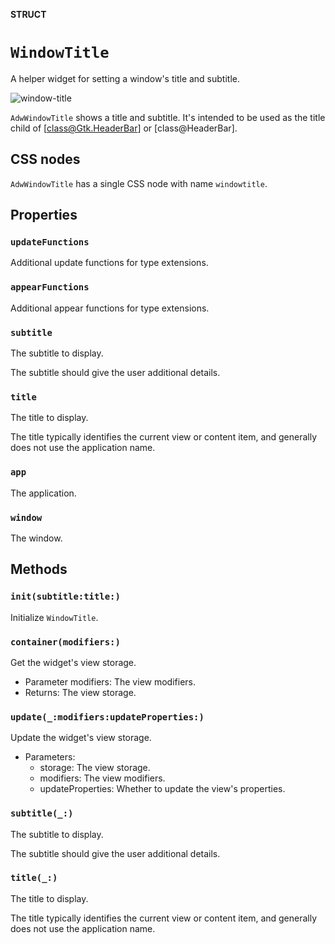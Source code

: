 **STRUCT**

# `WindowTitle`

A helper widget for setting a window's title and subtitle.

<picture><source srcset="window-title-dark.png" media="(prefers-color-scheme: dark)"><img src="window-title.png" alt="window-title"></picture>

`AdwWindowTitle` shows a title and subtitle. It's intended to be used as the
title child of [class@Gtk.HeaderBar] or [class@HeaderBar].

## CSS nodes

`AdwWindowTitle` has a single CSS node with name `windowtitle`.

## Properties
### `updateFunctions`

Additional update functions for type extensions.

### `appearFunctions`

Additional appear functions for type extensions.

### `subtitle`

The subtitle to display.

The subtitle should give the user additional details.

### `title`

The title to display.

The title typically identifies the current view or content item, and
generally does not use the application name.

### `app`

The application.

### `window`

The window.

## Methods
### `init(subtitle:title:)`

Initialize `WindowTitle`.

### `container(modifiers:)`

Get the widget's view storage.
- Parameter modifiers: The view modifiers.
- Returns: The view storage.

### `update(_:modifiers:updateProperties:)`

Update the widget's view storage.
- Parameters:
    - storage: The view storage.
    - modifiers: The view modifiers.
    - updateProperties: Whether to update the view's properties.

### `subtitle(_:)`

The subtitle to display.

The subtitle should give the user additional details.

### `title(_:)`

The title to display.

The title typically identifies the current view or content item, and
generally does not use the application name.
